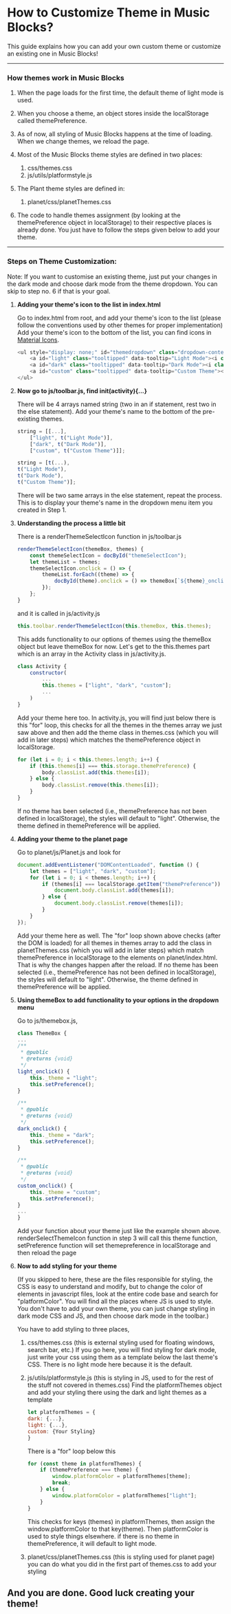 # How to Customize Theme in Music Blocks?

This guide explains how you can add your own custom theme or customize an existing one in Music Blocks!

---

### How themes work in Music Blocks

1. When the page loads for the first time, the default theme of light mode is used.

2. When you choose a theme, an object stores inside the localStorage called themePreference.

3. As of now, all styling of Music Blocks happens at the time of loading. When we change themes, we reload the page.

4. Most of the Music Blocks theme styles are defined in two places:

    1. css/themes.css
    2. js/utils/platformstyle.js

5. The Plant theme styles are defined in:

    1. planet/css/planetThemes.css

6. The code to handle themes assignment (by looking at the themePreference object in localStorage) to their respective places is already done. You just have to follow the steps given below to add your theme.

---

### Steps on Theme Customization:

Note: If you want to customise an existing theme, just put your changes in the dark mode and choose dark mode from the theme dropdown. You can skip to step no. 6 if that is your goal.

1.  **Adding your theme's icon to the list in index.html**

    Go to index.html from root, and add your theme's icon to the list (please follow the conventions used by other themes for proper implementation)
    Add your theme's icon to the bottom of the list, you can find icons in [Material Icons](https://materializecss.com/icons.html).

    ```javascript
    <ul style="display: none;" id="themedropdown" class="dropdown-content">
        <a id="light" class="tooltipped" data-tooltip="Light Mode"><i class='material-icons'>brightness_7</i></a>
        <a id="dark" class="tooltipped" data-tooltip="Dark Mode"><i class='material-icons'>brightness_4</i></a>
        <a id="custom" class="tooltipped" data-tooltip="Custom Theme"><i class='material-icons'>choose_your_material_icon</i></a>
    </ul>
    ```

2.  **Now go to js/toolbar.js, find init(activity){...}**

    There will be 4 arrays named string (two in an if statement, rest two in the else statement).
    Add your theme's name to the bottom of the pre-existing themes.


    ```javascript
    string = [[...],
        ["light", t("Light Mode")],
        ["dark", t("Dark Mode")],
        ["custom", t("Custom Theme")]];
    ```

    ```javascript
    string = [t(...),
    t("Light Mode"),
    t("Dark Mode"),
    t("Custom Theme")];
    ```

    There will be two same arrays in the else statement, repeat the process. This is to display your theme's name in the dropdown menu item you created in Step 1.

3.  **Understanding the process a little bit**

    There is a renderThemeSelectIcon function in js/toolbar.js

    ```javascript
    renderThemeSelectIcon(themeBox, themes) {
        const themeSelectIcon = docById("themeSelectIcon");
        let themeList = themes;
        themeSelectIcon.onclick = () => {
            themeList.forEach((theme) => {
                docById(theme).onclick = () => themeBox[`${theme}_onclick`](this.activity);
            });
        };
    }
    ```

    and it is called in js/activity.js

    ```javascript
    this.toolbar.renderThemeSelectIcon(this.themeBox, this.themes);
    ```

    This adds functionality to our options of themes using the themeBox object but leave themeBox for now. Let's get to the this.themes part which is an array in the Activity class in js/activity.js.

    ```javascript
    class Activity {
        constructor(
            ...
            this.themes = ["light", "dark", "custom"];
            ...
        )
    }
    ```

    Add your theme here too. In activity.js, you will find just below there is this "for" loop, this checks for all the themes in the themes array we just saw above and then add the theme class in themes.css (which you will add in later steps) which matches the themePreference object in localStorage.

    ```javascript
    for (let i = 0; i < this.themes.length; i++) {
        if (this.themes[i] === this.storage.themePreference) {
            body.classList.add(this.themes[i]);
        } else {
            body.classList.remove(this.themes[i]);
        }
    }
    ```

    If no theme has been selected (i.e., themePreference has not been defined in localStorage), the styles will default to "light". Otherwise, the theme defined in themePreference will be applied.

4.  **Adding your theme to the planet page**

    Go to planet/js/Planet.js and look for

    ```javascript
    document.addEventListener("DOMContentLoaded", function () {
        let themes = ["light", "dark", "custom"];
        for (let i = 0; i < themes.length; i++) {
            if (themes[i] === localStorage.getItem("themePreference")) {
                document.body.classList.add(themes[i]);
            } else {
                document.body.classList.remove(themes[i]);
            }
        }
    });
    ```

    Add your theme here as well. The "for" loop shown above checks (after the DOM is loaded) for all themes in themes array to add the class in planetThemes.css (which you will add in later steps) which match themePreference in localStorage to the elements on planet/index.html. That is why the changes happen after the reload.
    If no theme has been selected (i.e., themePreference has not been defined in localStorage), the styles will default to "light". Otherwise, the theme defined in themePreference will be applied.

5.  **Using themeBox to add functionality to your options in the dropdown menu**

    Go to js/themebox.js,

    ```javascript
    class ThemeBox {
    ...
    /**
     * @public
     * @returns {void}
     */
    light_onclick() {
        this._theme = "light";
        this.setPreference();
    }

    /**
     * @public
     * @returns {void}
     */
    dark_onclick() {
        this._theme = "dark";
        this.setPreference();
    }

    /**
     * @public
     * @returns {void}
     */
    custom_onclick() {
        this._theme = "custom";
        this.setPreference();
    }
    ...
    }
    ```

    Add your function about your theme just like the example shown above. renderSelectThemeIcon function in step 3 will call this theme function, setPreference function will set themepreference in localStorage and then reload the page

6.  **Now to add styling for your theme**

    (If you skipped to here, these are the files responsible for styling, the CSS is easy to understand and modify, but to change the color of elements in javascript files, look at the entire code base and search for "platformColor". You will find all the places where JS is used to style. You don't have to add your own theme, you can just change styling in dark mode CSS and JS, and then choose dark mode in the toolbar.)

    You have to add styling to three places,

    1. css/themes.css (this is external styling used for floating windows, search bar, etc.)
       If you go here, you will find styling for dark mode, just write your css using them as a template below the last theme's CSS. There is no light mode here because it is the default.

    2. js/utils/platformstyle.js (this is styling in JS, used to for the rest of the stuff not covered in themes.css)
       Find the platformThemes object and add your styling there using the dark and light themes as a template

        ```javascript
        let platformThemes = {
        dark: {...},
        light: {...},
        custom: {Your Styling}
        }
        ```

        There is a "for" loop below this

        ```javascript
        for (const theme in platformThemes) {
            if (themePreference === theme) {
                window.platformColor = platformThemes[theme];
                break;
            } else {
                window.platformColor = platformThemes["light"];
            }
        }
        ```

        This checks for keys (themes) in platformThemes, then assign the window.platformColor to that key(theme).
        Then platformColor is used to style things elsewhere. if there is no theme in themePreference, it will default to light mode.

    3. planet/css/planetThemes.css (this is styling used for planet page) you can do what you did in the first part of themes.css to add your styling

## And you are done. Good luck creating your theme!
